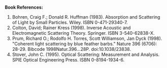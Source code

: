 **Book References:**

1. Bohren, Craig F.; Donald R. Huffman (1983). Absorption and Scattering of Light by Small Particles. Wiley. ISBN 0-471-29340-7.
2. Colton, David; Rainer Kress (1998). Inverse Acoustic and Electromagnetic Scattering Theory. Springer. ISBN 3-540-62838-X.
3. Prum, Richard O.; Rodolfo H. Torres, Scott Williamson, Jan Dyck (1998). "Coherent light scattering by blue feather barbs." Nature 396 (6706): 28-29. Bibcode 1998Natur.396...28P. doi:10.1038/23838.
4. Stover, John C. (1995). Optical Scattering: Measurement and Analysis. SPIE Optical Engineering Press. ISBN 0-8194-1934-6.

